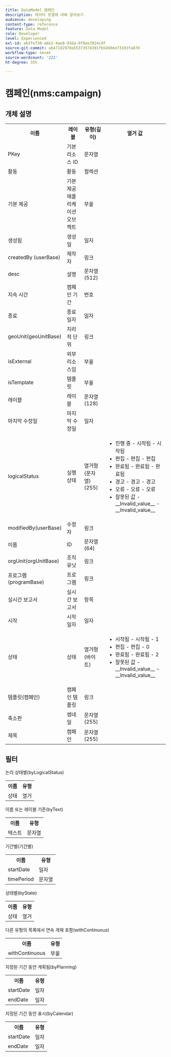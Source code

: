 ```yaml
---
title: DataModel 캠페인
description: 데이터 모델에 대해 알아보기
audience: developing
content-type: reference
feature: Data Model
role: Developer
level: Experienced
exl-id: a63fe730-a6b2-4ae0-93da-9f8ee7824c9f
source-git-commit: a6471d2970a55373574301fb5d49ee73103fa870
workflow-type: tm+mt
source-wordcount: '222'
ht-degree: 35%

---
```


# 캠페인(nms:campaign)

## 개체 설명

<table>
               <tr>
                  <th>이름</th>
                  <th>레이블</th>
                  <th>유형(길이)</th>
                  <th>열거 값</th>
               </tr>
               <tr>
                  <td>PKey</td>
                  <td>기본 리소스 ID</td>
                  <td>문자열 </td>
                  <td> </td>
               </tr>
               <tr>
                  <td>활동</td>
                  <td>활동</td>
                  <td>컬렉션 </td>
                  <td> </td>
               </tr>
               <tr>
                  <td>기본 제공</td>
                  <td>기본 제공 애플리케이션 오브젝트</td>
                  <td>부울 </td>
                  <td> </td>
               </tr>
               <tr>
                  <td>생성됨</td>
                  <td>생성일</td>
                  <td>일자 </td>
                  <td> </td>
               </tr>
               <tr>
                  <td>createdBy (userBase)</td>
                  <td>제작자</td>
                  <td>링크 </td>
                  <td> </td>
               </tr>
               <tr>
                  <td>desc</td>
                  <td>설명</td>
                  <td>문자열(512)</td>
                  <td> </td>
               </tr>
               <tr>
                  <td>지속 시간</td>
                  <td>캠페인 기간</td>
                  <td>번호 </td>
                  <td> </td>
               </tr>
               <tr>
                  <td>종료</td>
                  <td>종료 일자</td>
                  <td>일자 </td>
                  <td> </td>
               </tr>
               <tr>
                  <td>geoUnit(geoUnitBase)</td>
                  <td>지리적 단위</td>
                  <td>링크 </td>
                  <td> </td>
               </tr>
               <tr>
                  <td>isExternal</td>
                  <td>외부 리소스임</td>
                  <td>부울 </td>
                  <td> </td>
               </tr>
               <tr>
                  <td>isTemplate</td>
                  <td>템플릿</td>
                  <td>부울 </td>
                  <td> </td>
               </tr>
               <tr>
                  <td>레이블</td>
                  <td>레이블</td>
                  <td>문자열(128)</td>
                  <td> </td>
               </tr>
               <tr>
                  <td>마지막 수정일</td>
                  <td>마지막 수정일</td>
                  <td>일자 </td>
                  <td> </td>
               </tr>
               <tr>
                  <td>logicalStatus</td>
                  <td>실행 상태</td>
                  <td>열거형(문자열)(255)</td>
                  <td>
                     <ul>
                        <li>진행 중 - 시작됨 - 시작됨</li>
                        <li>편집 - 편집 - 편집</li>
                        <li>완료됨 - 완료됨 - 완료됨</li>
                        <li>경고 - 경고 - 경고</li>
                        <li>오류 - 오류 - 오류</li>
                        <li>잘못된 값 - __Invalid_value__ - __Invalid_value__</li>
                     </ul>
                  </td>
               </tr>
               <tr>
                  <td>modifiedBy(userBase)</td>
                  <td>수정자</td>
                  <td>링크 </td>
                  <td> </td>
               </tr>
               <tr>
                  <td>이름</td>
                  <td>ID</td>
                  <td>문자열(64)</td>
                  <td> </td>
               </tr>
               <tr>
                  <td>orgUnit(orgUnitBase)</td>
                  <td>조직 유닛</td>
                  <td>링크 </td>
                  <td> </td>
               </tr>
               <tr>
                  <td>프로그램(programBase)</td>
                  <td>프로그램</td>
                  <td>링크 </td>
                  <td> </td>
               </tr>
               <tr>
                  <td>실시간 보고서</td>
                  <td>실시간 보고서</td>
                  <td>항목 </td>
                  <td> </td>
               </tr>
               <tr>
                  <td>시작</td>
                  <td>시작 일자</td>
                  <td>일자 </td>
                  <td> </td>
               </tr>
               <tr>
                  <td>상태</td>
                  <td>상태</td>
                  <td>열거형(바이트) </td>
                  <td>
                     <ul>
                        <li>시작됨 - 시작됨 - 1</li>
                        <li>편집 - 편집 - 0</li>
                        <li>완료됨 - 완료됨 - 2</li>
                        <li>잘못된 값 - __Invalid_value__ - __Invalid_value__</li>
                     </ul>
                  </td>
               </tr>
               <tr>
                  <td>템플릿(캠페인)</td>
                  <td>캠페인 템플릿</td>
                  <td>링크 </td>
                  <td> </td>
               </tr>
               <tr>
                  <td>축소판</td>
                  <td>썸네일</td>
                  <td>문자열(255)</td>
                  <td> </td>
               </tr>
               <tr>
                  <td>제목</td>
                  <td>캠페인</td>
                  <td>문자열(255)</td>
                  <td> </td>
               </tr>
            </table>

## 필터

논리 상태별(byLogicalStatus)

<table>
    <tr>
    <th>이름</th>
    <th>유형</th>
    </tr>
    <tr>
    <td>상태</td>
    <td>열거</td>
    </tr>
</table>

이름 또는 레이블 기준(byText)

<table>
    <tr>
    <th>이름</th>
    <th>유형</th>
    </tr>
    <tr>
    <td>텍스트</td>
    <td>문자열</td>
    </tr>
</table>

기간별(기간별)

<table>
    <tr>
    <th>이름</th>
    <th>유형</th>
    </tr>
    <tr>
    <td>startDate</td>
    <td>일자</td>
    </tr>
    <tr>
    <td>timePeriod</td>
    <td>문자열</td>
    </tr>
</table>

상태별(byState)

<table>
    <tr>
    <th>이름</th>
    <th>유형</th>
    </tr>
    <tr>
    <td>상태</td>
    <td>열거</td>
    </tr>
</table>

다른 유형의 목록에서 연속 게재 포함(withContinuous)

<table>
    <tr>
    <th>이름</th>
    <th>유형</th>
    </tr>
    <tr>
    <td>withContinuous</td>
    <td>부울</td>
    </tr>
</table>

지정된 기간 동안 계획됨(byPlanning)

<table>
    <tr>
    <th>이름</th>
    <th>유형</th>
    </tr>
    <tr>
    <td>startDate</td>
    <td>일자</td>
    </tr>
    <tr>
    <td>endDate</td>
    <td>일자</td>
    </tr>
</table>

지정된 기간 동안 표시(byCalendar)

<table>
    <tr>
    <th>이름</th>
    <th>유형</th>
    </tr>
    <tr>
    <td>startDate</td>
    <td>일자</td>
    </tr>
    <tr>
    <td>endDate</td>
    <td>일자</td>
    </tr>
</table>
